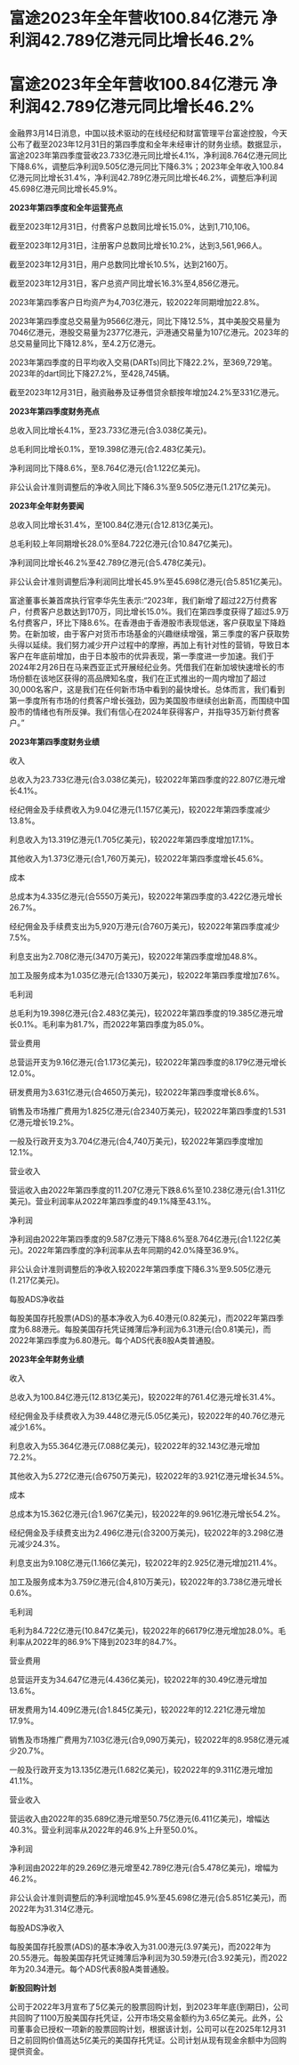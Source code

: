 # 富途2023年全年营收100.84亿港元 净利润42.789亿港元同比增长46.2%

# 富途2023年全年营收100.84亿港元 净利润42.789亿港元同比增长46.2%

金融界3月14日消息，中国以技术驱动的在线经纪和财富管理平台富途控股，今天公布了截至2023年12月31日的第四季度和全年未经审计的财务业绩。数据显示，富途2023年第四季度营收23.733亿港元同比增长4.1%，净利润8.764亿港元同比下降8.6%，调整后净利润9.505亿港元同比下降6.3%；2023年全年收入100.84亿港元同比增长31.4%，净利润42.789亿港元同比增长46.2%，调整后净利润45.698亿港元同比增长45.9%。

**2023年第四季度和全年运营亮点**

截至2023年12月31日，付费客户总数同比增长15.0%，达到1,710,106。

截至2023年12月31日，注册客户总数同比增长10.2%，达到3,561,966人。

截至2023年12月31日，用户总数同比增长10.5%，达到2160万。

截至2023年12月31日，客户总资产同比增长16.3%至4,856亿港元。

2023年第四季客户日均资产为4,703亿港元，较2022年同期增加22.8%。

2023年第四季度总交易量为9566亿港元，同比下降12.5%，其中美股交易量为7046亿港元，港股交易量为2377亿港元，沪港通交易量为107亿港元。2023年的总交易量同比下降12.8%，至4.2万亿港元。

2023年第四季度的日平均收入交易(DARTs)同比下降22.2%，至369,729笔。2023年的dart同比下降27.2%，至428,745辆。

截至2023年12月31日，融资融券及证券借贷余额按年增加24.2%至331亿港元。

**2023年第四季度财务亮点**

总收入同比增长4.1%，至23.733亿港元(合3.038亿美元)。

总毛利同比增长0.1%，至19.398亿港元(合2.483亿美元)。

净利润同比下降8.6%，至8.764亿港元(合1.122亿美元)。

非公认会计准则调整后的净收入同比下降6.3%至9.505亿港元(1.217亿美元)。

**2023年全年财务要闻**

总收入同比增长31.4%，至100.84亿港元(合12.813亿美元)。

总毛利较上年同期增长28.0%至84.722亿港元(合10.847亿美元)。

净利润同比增长46.2%至42.789亿港元(合5.478亿美元)。

非公认会计准则调整后净利润同比增长45.9%至45.698亿港元(合5.851亿美元)。

富途董事长兼首席执行官李华先生表示:“2023年，我们新增了超过22万付费客户，付费客户总数达到170万，同比增长15.0%。我们在第四季度获得了超过5.9万名付费客户，环比下降8.6%。在香港由于香港股市表现低迷，客户获取呈下降趋势。在新加坡，由于客户对货币市场基金的兴趣继续增强，第三季度的客户获取势头得以延续。我们努力减少开户过程中的摩擦，再加上有针对性的营销，导致日本客户在年底前增加，由于日本股市的优异表现，第一季度进一步加速。我们于2024年2月26日在马来西亚正式开展经纪业务。凭借我们在新加坡快速增长的市场份额在该地区获得的高品牌知名度，我们在正式推出的一周内增加了超过30,000名客户，这是我们在任何新市场中看到的最快增长。总体而言，我们看到第一季度所有市场的付费客户增长强劲，因为美国股市继续创出新高，而围绕中国股市的情绪也有所反弹。我们有信心在2024年获得客户，并指导35万新付费客户。”

**2023年第四季度财务业绩**

收入

总收入为23.733亿港元(合3.038亿美元)，较2022年第四季度的22.807亿港元增长4.1%。

经纪佣金及手续费收入为9.04亿港元(1.157亿美元)，较2022年第四季度减少13.8%。

利息收入为13.319亿港元(1.705亿美元)，较2022年第四季度增加17.1%。

其他收入为1.373亿港元(合1,760万美元)，较2022年第四季度增长45.6%。

成本

总成本为4.335亿港元(合5550万美元)，较2022年第四季度的3.422亿港元增长26.7%。

经纪佣金及手续费支出为5,920万港元(合760万美元)，较2022年第四季度减少7.5%。

利息支出为2.708亿港元(3470万美元)，较2022年第四季度增加48.8%。

加工及服务成本为1.035亿港元(合1330万美元)，较2022年第四季度增加7.6%。

毛利润

总毛利为19.398亿港元(合2.483亿美元)，较2022年第四季度的19.385亿港元增长0.1%。毛利率为81.7%，而2022年第四季度为85.0%。

营业费用

总营运开支为9.16亿港元(合1.173亿美元)，较2022年第四季度的8.179亿港元增长12.0%。

研发费用为3.631亿港元(合4650万美元)，较2022年第四季度增长8.6%。

销售及市场推广费用为1.825亿港元(合2340万美元)，较2022年第四季度的1.531亿港元增长19.2%。

一般及行政开支为3.704亿港元(合4,740万美元)，较2022年第四季度增加12.1%。

营业收入

营运收入由2022年第四季度的11.207亿港元下跌8.6%至10.238亿港元(合1.311亿美元)。营业利润率从2022年第四季度的49.1%降至43.1%。

净利润

净利润由2022年第四季度的9.587亿港元下降8.6%至8.764亿港元(合1.122亿美元)。2022年第四季度的净利润率从去年同期的42.0%降至36.9%。

非公认会计准则调整后的净收入较2022年第四季度下降6.3%至9.505亿港元(1.217亿美元)。

每股ADS净收益

每股美国存托股票(ADS)的基本净收入为6.40港元(0.82美元)，而2022年第四季度为6.88港元。每股美国存托凭证摊薄后净利润为6.31港元(合0.81美元)，而2022年第四季度为6.80港元。每个ADS代表8股A类普通股。

**2023年全年财务业绩**

收入

总收入为100.84亿港元(12.813亿美元)，较2022年的761.4亿港元增长31.4%。

经纪佣金及手续费收入为39.448亿港元(5.05亿美元)，较2022年的40.76亿港元减少1.6%。

利息收入为55.364亿港元(7.088亿美元)，较2022年的32.143亿港元增加72.2%。

其他收入为5.272亿港元(合6750万美元)，较2022年的3.921亿港元增长34.5%。

成本

总成本为15.362亿港元(合1.967亿美元)，较2022年的9.961亿港元增长54.2%。

经纪佣金及手续费支出为2.496亿港元(合3200万美元)，较2022年的3.298亿港元减少24.3%。

利息支出为9.108亿港元(1.166亿美元)，较2022年的2.925亿港元增加211.4%。

加工及服务成本为3.759亿港元(合4,810万美元)，较2022年的3.738亿港元增长0.6%。

毛利润

毛利为84.722亿港元(10.847亿美元)，较2022年的66179亿港元增加28.0%。毛利率从2022年的86.9%下降到2023年的84.7%。

营业费用

总营运开支为34.647亿港元(4.436亿美元)，较2022年的30.49亿港元增加13.6%。

研发费用为14.409亿港元(合1.845亿美元)，较2022年的12.221亿港元增加17.9%。

销售及市场推广费用为7.103亿港元(合9,090万美元)，较2022年的8.958亿港元减少20.7%。

一般及行政开支为13.135亿港元(1.682亿美元)，较2022年的9.311亿港元增加41.1%。

营业收入

营运收入由2022年的35.689亿港元增至50.75亿港元(6.411亿美元)，增幅达40.3%。营业利润率从2022年的46.9%上升至50.0%。

净利润

净利润由2022年的29.269亿港元增至42.789亿港元(合5.478亿美元)，增幅为46.2%。

非公认会计准则调整后的净利润增加45.9%至45.698亿港元(合5.851亿美元)，而2022年为31.314亿港元。

每股ADS净收入

每股美国存托股票(ADS)的基本净收入为31.00港元(3.97美元)，而2022年为20.55港元。每股美国存托凭证摊薄后净利润为30.59港元(合3.92美元)，而2022年为20.34港元。每个ADS代表8股A类普通股。

**新股回购计划**

公司于2022年3月宣布了5亿美元的股票回购计划，到2023年年底(到期日)，公司共回购了1100万股美国存托凭证，公开市场交易金额约为3.65亿美元。此外，公司董事会已授权一项新的股票回购计划，根据该计划，公司可以在2025年12月31日之前回购价值高达5亿美元的美国存托凭证。公司计划从现有现金余额中为回购提供资金。


